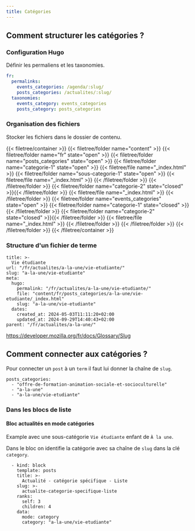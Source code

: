 ```yaml
---
title: Catégories
---
```


## Comment structurer les catégories ?

### Configuration Hugo

Définir les permaliens et les taxonomies.

```yaml {filename="config/_default/languages.yaml"}
fr:
  permalinks:
    events_categories: /agenda/:slug/
    posts_categories: /actualites/:slug/
  taxonomies:
    events_category: events_categories
    posts_category: posts_categories
```

### Organisation des fichiers

Stocker les fichiers dans le dossier de contenu.

{{< filetree/container >}}
  {{< filetree/folder name="content" >}}
    {{< filetree/folder name="fr" state="open" >}}
      {{< filetree/folder name="posts_categories" state="open" >}}
        {{< filetree/folder name="categorie-1" state="open" >}}
          {{< filetree/file name="_index.html" >}}
          {{< filetree/folder name="sous-categorie-1" state="open" >}}
            {{< filetree/file name="_index.html" >}}
          {{< /filetree/folder >}}
        {{< /filetree/folder >}}
        {{< filetree/folder name="categorie-2" state="closed" >}}{{< /filetree/folder >}}
        {{< filetree/file name="_index.html" >}}
      {{< /filetree/folder >}}
      {{< filetree/folder name="events_categories" state="open" >}}
        {{< filetree/folder name="categorie-1" state="closed" >}}{{< /filetree/folder >}}
        {{< filetree/folder name="categorie-2" state="closed" >}}{{< /filetree/folder >}}
        {{< filetree/file name="_index.html" >}}
      {{< /filetree/folder >}}
    {{< /filetree/folder >}}
  {{< /filetree/folder >}}
{{< /filetree/container >}}

### Structure d'un fichier de terme

```yaml{filename="content/fr/posts_categories/a-la-une/vie-etudiante/_index.html"}
title: >-
  Vie étudiante
url: "/fr/actualites/a-la-une/vie-etudiante/"
slug: "a-la-une/vie-etudiante"
meta:
  hugo:
    permalink: "/fr/actualites/a-la-une/vie-etudiante/"
    file: "content/fr/posts_categories/a-la-une/vie-etudiante/_index.html"
    slug: "a-la-une/vie-etudiante"
  dates:
    created_at: 2024-05-03T11:11:20+02:00
    updated_at: 2024-09-29T14:40:43+02:00
parent: "/fr/actualites/a-la-une/"
```
https://developer.mozilla.org/fr/docs/Glossary/Slug

## Comment connecter aux catégories ?

Pour connecter un `post` à un `term` il faut lui donner la chaîne de `slug`.

```
posts_categories:
  - "offre-de-formation-animation-sociale-et-socioculturelle"
  - "a-la-une"
  - "a-la-une/vie-etudiante"
```

### Dans les blocs de liste

#### Bloc actualités en mode catégories

Example avec une sous-catégorie `Vie étudiante` enfant de `À la une`.

Dans le bloc on identifie la catégorie avec sa chaîne de `slug` dans la clé `category`.

```
  - kind: block
    template: posts
    title: >-
      Actualité - catégorie spécifique - Liste
    slug: >-
      actualite-categorie-specifique-liste
    ranks:
      self: 3
      children: 4
    data:
      mode: category
      category: "a-la-une/vie-etudiante"
```
